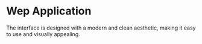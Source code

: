 # Wep Application
 The interface is designed with a modern and clean aesthetic, making it easy to use and visually appealing. 

